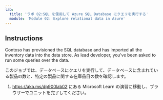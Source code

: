 ```yaml
---
lab:
  title: 'ラボ 02:SQL を使用して Azure SQL Database にクエリを実行する'
  module: 'Module 02: Explore relational data in Azure'
---
```


## <a name="instructions"></a>Instructions
Contoso has provisioned the SQL database and has imported all the inventory data into the data store. As lead developer, you've been asked to run some queries over the data.

このジョブでは、データベースにクエリを実行して、データベースに含まれている製品の数と、特定の製品に関する在庫品目の数を確認します。

1.  https://aka.ms/dp900lab02 にある Microsoft Learn の演習に移動し、ブラウザーでユニットを完了してください。 
